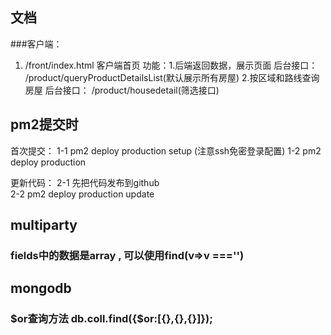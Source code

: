 
## 文档
 ###客户端：
  1. /front/index.html  客户端首页
   功能：1.后端返回数据，展示页面 
      后台接口： /product/queryProductDetailsList(默认展示所有房屋)
         2.按区域和路线查询房屋
     后台接口： /product/housedetail(筛选接口)
   
  
## pm2提交时 
首次提交： 1-1 pm2 deploy production setup (注意ssh免密登录配置) 
          1-2 pm2 deploy production 

更新代码： 2-1 先把代码发布到github  
          2-2 pm2 deploy production update



## multiparty
 
 ### fields中的数据是array , 可以使用find(v=>v ==='')
 ###

## mongodb 
 ### $or查询方法 db.coll.find({$or:[{},{},{}]});
